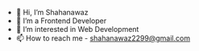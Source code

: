- 👋 Hi, I’m Shahanawaz
- 🌱 I’m a Frontend Developer
- 👀 I’m interested in Web Development
- 📫 How to reach me - shahanawaz2299@gmail.com

<!---
Shahanawazgit/Shahanawazgit is a ✨ special ✨ repository because its `README.md` (this file) appears on your GitHub profile.
You can click the Preview link to take a look at your changes.
--->
